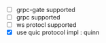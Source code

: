 - [ ] grpc-gate supported
- [ ] grpc supported
- [ ] ws protocl supported
- [x] use quic protocol impl : quinn